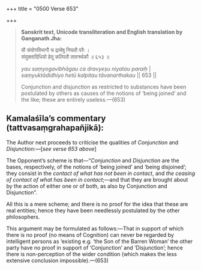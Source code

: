 +++
title = "0500 Verse 653"

+++
> **Sanskrit text, Unicode transliteration and English translation by Ganganath Jha:** 
>
> यौ संयोगविभागौ च द्रव्येषु नियतौ परैः ।  
> संयुक्तादिधियो हेतू कल्पितौ तावनर्थकौ ॥ ६५३ ॥ 
>
> *yau saṃyogavibhāgau ca dravyeṣu niyatau paraiḥ* \|  
> *saṃyuktādidhiyo hetū kalpitau tāvanarthakau* \|\| 653 \|\| 
>
> Conjunction and disjunction as restricted to substances have been postulated by others as causes of the notions of ‘being joined’ and the like; these are entirely useless.—(653)



## Kamalaśīla’s commentary (tattvasaṃgrahapañjikā):

The Author next proceeds to criticise the qualities of *Conjunction* and *Disjunction*:—[*see verse 653 above*]

The Opponent’s scheme is that—“*Conjunction* and *Disjunction* are the bases, respectively, of the notions of ‘being joined’ and ‘being disjoined’; they consist in the *contact of what has not been in contact*, and *the ceasing of contact of what has been in contact*;—and that they are brought about by the action of either one or of both, as also by Conjunction and Disjunction”.

All this is a mere scheme; and there is no proof for the idea that these are real entities; hence they have been needlessly postulated by the other philosophers.

This argument may be formulated as follows:—That in support of which there is no proof (no means of Cognition) can never be regarded by intelligent persons as ‘existing e.g. ‘the Son of the Barren Woman’ the other party have no proof in support of ‘Conjunction’ and ‘Disjunction’; hence there is non-perception of the wider condition (which makes the less extensive conclusion impossible).—(653)


